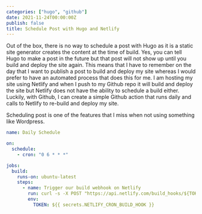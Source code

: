 ```yaml
---
categories: ["hugo", "github"]
date: 2021-11-24T00:00:00Z
publish: false
title: Schedule Post with Hugo and Netlify
---
```


Out of the box, there is no way to schedule a post with Hugo as it is a static site generator creates the content at the time of build.  Yes, you can tell Hugo to make a post in the future but that post will not show up until you build and deploy the site again.  This means that I have to remember on the day that I want to publish a post to build and deploy my site whereas I would prefer to have an automated process that does this for me.  I am hosting my site using Netlify and when I push to my Github repo it will build and deploy the site but Netlify does not have the ability to schedule a build either.  Luckily, with Github, I can create a simple Github action that runs daily and calls to Netlify to re-build and deploy my site.

<!--more-->

Scheduling post is one of the features that I miss when not using something like Wordpress.

```yml
name: Daily Schedule

on:
  schedule:
    - cron: "0 6 * * *"

jobs:
  build:
    runs-on: ubuntu-latest
    steps:
      - name: Trigger our build webhook on Netlify
        run: curl -s -X POST "https://api.netlify.com/build_hooks/${TOKEN}"
        env:
          TOKEN: ${{ secrets.NETLIFY_CRON_BUILD_HOOK }}
```